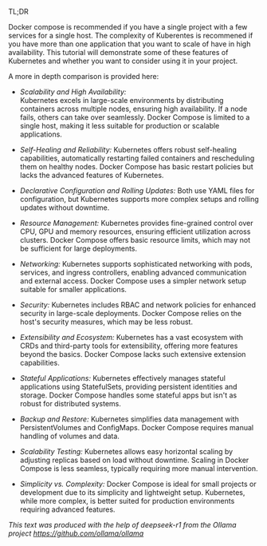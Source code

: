  
TL;DR

Docker compose is recommended if you have a single project with a few services for a single host.
The complexity of Kuberentes is recommened if you have more than one application that you want to scale of have in high availability. This tutorial will demonstrate some of these features of Kubernetes and whether you want to consider using it in your project.

A more in depth comparison is provided here:

- *Scalability and High Availability:*  
        Kubernetes excels in large-scale environments by distributing containers across multiple nodes, ensuring high availability. If a node fails, others can take over seamlessly.
        Docker Compose is limited to a single host, making it less suitable for production or scalable applications.
         
     

- *Self-Healing and Reliability:* 
        Kubernetes offers robust self-healing capabilities, automatically restarting failed containers and rescheduling them on healthy nodes.
        Docker Compose has basic restart policies but lacks the advanced features of Kubernetes.
         
     

- *Declarative Configuration and Rolling Updates:*
        Both use YAML files for configuration, but Kubernetes supports more complex setups and rolling updates without downtime.
         
     
- *Resource Management:*
        Kubernetes provides fine-grained control over CPU, GPU and memory resources, ensuring efficient utilization across clusters.
        Docker Compose offers basic resource limits, which may not be sufficient for large deployments.
         
     
- *Networking:* 
        Kubernetes supports sophisticated networking with pods, services, and ingress controllers, enabling advanced communication and external access.
        Docker Compose uses a simpler network setup suitable for smaller applications.
         

- *Security:*
        Kubernetes includes RBAC and network policies for enhanced security in large-scale deployments.
        Docker Compose relies on the host's security measures, which may be less robust.
         
     

- *Extensibility and Ecosystem:*
        Kubernetes has a vast ecosystem with CRDs and third-party tools for extensibility, offering more features beyond the basics.
        Docker Compose lacks such extensive extension capabilities.
         
     
- *Stateful Applications:* 
        Kubernetes effectively manages stateful applications using StatefulSets, providing persistent identities and storage.
        Docker Compose handles some stateful apps but isn't as robust for distributed systems.
         
     

- *Backup and Restore:*
        Kubernetes simplifies data management with PersistentVolumes and ConfigMaps.
        Docker Compose requires manual handling of volumes and data.
         
     

- *Scalability Testing:*
        Kubernetes allows easy horizontal scaling by adjusting replicas based on load without downtime.
        Scaling in Docker Compose is less seamless, typically requiring more manual intervention.
         
     

- *Simplicity vs. Complexity:*
        Docker Compose is ideal for small projects or development due to its simplicity and lightweight setup.
        Kubernetes, while more complex, is better suited for production environments requiring advanced features.
         
     
    
*This text was produced with the help of deepseek-r1 from the Ollama project https://github.com/ollama/ollama* 